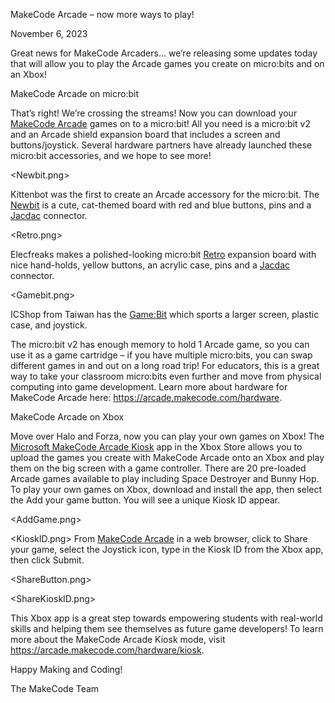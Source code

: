 MakeCode Arcade – now more ways to play!

November 6, 2023

Great news for MakeCode Arcaders... we’re releasing some updates today that will allow you to play the Arcade games you create on micro:bits and on an Xbox!

MakeCode Arcade on micro:bit

That’s right! We’re crossing the streams! Now you can download your [MakeCode Arcade]( https://arcade.makecode.com) games on to a micro:bit! All you need is a micro:bit v2 and an Arcade shield expansion board that includes a screen and buttons/joystick. Several hardware partners have already launched these micro:bit accessories, and we hope to see more!

<Newbit.png>

Kittenbot was the first to create an Arcade accessory for the micro:bit. The [Newbit]( https://www.kittenbot.cc/products/newbit-arcade-shield) is a cute, cat-themed board with red and blue buttons, pins and a [Jacdac](https://microsoft.github.io/jacdac-docs) connector.

<Retro.png>

Elecfreaks makes a polished-looking micro:bit [Retro]( https://shop.elecfreaks.com/products/micro-bit-retro-programming-arcade) expansion board with nice hand-holds, yellow buttons, an acrylic case, pins and a [Jacdac](https://microsoft.github.io/jacdac-docs) connector.

<Gamebit.png>

ICShop from Taiwan has the [Game:Bit]( https://www.icshop.com.tw/products/368112100137) which sports a larger screen, plastic case, and joystick.

The micro:bit v2 has enough memory to hold 1 Arcade game, so you can use it as a game cartridge – if you have multiple micro:bits, you can swap different games in and out on a long road trip! For educators, this is a great way to take your classroom micro:bits even further and move from physical computing into game development. Learn more about hardware for MakeCode Arcade here: https://arcade.makecode.com/hardware.

MakeCode Arcade on Xbox

Move over Halo and Forza, now you can play your own games on Xbox! The [Microsoft MakeCode Arcade Kiosk]( https://www.xbox.com/games/store/makecode-arcade-kiosk/9p3rgvvtvb1s) app in the Xbox Store allows you to upload the games you create with MakeCode Arcade onto an Xbox and play them on the big screen with a game controller. There are 20 pre-loaded Arcade games available to play including Space Destroyer and Bunny Hop. To play your own games on Xbox, download and install the app, then select the Add your game button. You will see a unique Kiosk ID appear.

<AddGame.png>

<KioskID.png> From [MakeCode Arcade]( https://arcade.makecode.com) in a web browser, click to Share your game, select the Joystick icon, type in the Kiosk ID from the Xbox app, then click Submit.

<ShareButton.png>

<ShareKioskID.png>

This Xbox app is a great step towards empowering students with real-world skills and helping them see themselves as future game developers! To learn more about the MakeCode Arcade Kiosk mode, visit https://arcade.makecode.com/hardware/kiosk.

Happy Making and Coding!

The MakeCode Team